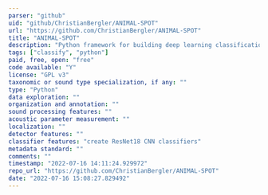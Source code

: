 ```yaml
---
parser: "github"
uid: "github/ChristianBergler/ANIMAL-SPOT"
url: "https://github.com/ChristianBergler/ANIMAL-SPOT"
title: "ANIMAL-SPOT"
description: "Python framework for building deep learning classification models"
tags: ["classify", "python"]
paid, free, open: "free"
code available: "Y"
license: "GPL v3"
taxonomic or sound type specialization, if any: ""
type: "Python"
data exploration: ""
organization and annotation: ""
sound processing features: ""
acoustic parameter measurement: ""
localization: ""
detector features: ""
classifier features: "create ResNet18 CNN classifiers"
metadata standard: ""
comments: ""
timestamp: "2022-07-16 14:11:24.929972"
repo_url: "https://github.com/ChristianBergler/ANIMAL-SPOT"
date: "2022-07-16 15:08:27.829492"
---
```

